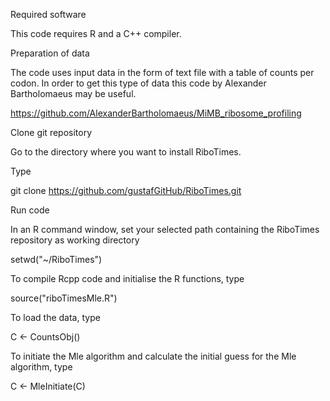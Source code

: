 Required software

This code requires R and a C++ compiler.

Preparation of data

The code uses input data in the form of text file with a table of counts per codon. In order to get this type of data this code by Alexander Bartholomaeus may be useful.

https://github.com/AlexanderBartholomaeus/MiMB_ribosome_profiling

Clone git repository

Go to the directory where you want to install RiboTimes.

Type

git clone https://github.com/gustafGitHub/RiboTimes.git

Run code

In an R command window, set your selected path containing the RiboTimes repository as working directory

setwd("~/RiboTimes")

To compile Rcpp code and initialise the R functions, type

source("riboTimesMle.R")

To load the data, type

C <- CountsObj()

To initiate the Mle algorithm and calculate the initial guess for the Mle algorithm, type

C <- MleInitiate(C)
